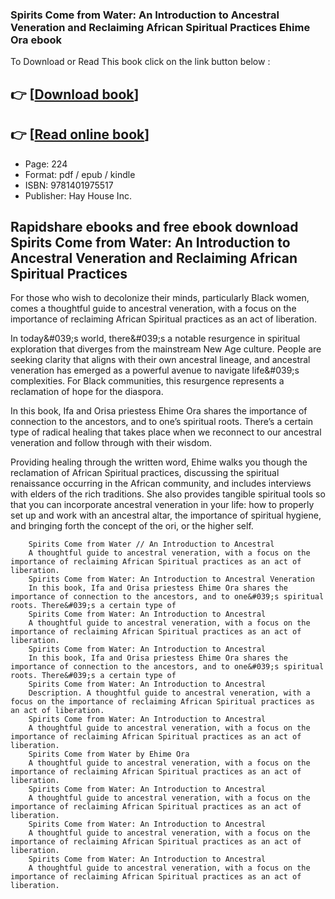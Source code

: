 ### Spirits Come from Water: An Introduction to Ancestral Veneration and Reclaiming African Spiritual Practices Ehime Ora ebook

To Download or Read This book click on the link button below :

## 👉  [**[Download book](http://ebooksharez.info/download.php?group=book&from=github.com&id=721165&lnk=1079 "Download book")**]

## 👉  [**[Read online book](http://ebooksharez.info/download.php?group=book&from=github.com&id=721165&lnk=1079 "Read online book")**]


* Page: 224
* Format: pdf / epub / kindle
* ISBN: 9781401975517
* Publisher: Hay House Inc.



## Rapidshare ebooks and free ebook download Spirits Come from Water: An Introduction to Ancestral Veneration and Reclaiming African Spiritual Practices 



For those who wish to decolonize their minds, particularly Black women, comes a thoughtful guide to ancestral veneration, with a focus on the importance of reclaiming African Spiritual practices as an act of liberation.
 
 In today&amp;#039;s world, there&amp;#039;s a notable resurgence in spiritual exploration that diverges from the mainstream New Age culture. People are seeking clarity that aligns with their own ancestral lineage, and ancestral veneration has emerged as a powerful avenue to navigate life&amp;#039;s complexities. For Black communities, this resurgence represents a reclamation of hope for the diaspora.
 
 In this book, Ifa and Orisa priestess Ehime Ora shares the importance of connection to the ancestors, and to one’s spiritual roots. There’s a certain type of radical healing that takes place when we reconnect to our ancestral veneration and follow through with their wisdom.
 
 Providing healing through the written word, Ehime walks you though the reclamation of African Spiritual practices, discussing the spiritual renaissance occurring in the African community, and includes interviews with elders of the rich traditions. She also provides tangible spiritual tools so that you can incorporate ancestral veneration in your life: how to properly set up and work with an ancestral altar, the importance of spiritual hygiene, and bringing forth the concept of the ori, or the higher self.


        Spirits Come from Water // An Introduction to Ancestral
        A thoughtful guide to ancestral veneration, with a focus on the importance of reclaiming African Spiritual practices as an act of liberation.
        Spirits Come from Water: An Introduction to Ancestral Veneration
        In this book, Ifa and Orisa priestess Ehime Ora shares the importance of connection to the ancestors, and to one&#039;s spiritual roots. There&#039;s a certain type of 
        Spirits Come from Water: An Introduction to Ancestral
        A thoughtful guide to ancestral veneration, with a focus on the importance of reclaiming African Spiritual practices as an act of liberation.
        Spirits Come from Water: An Introduction to Ancestral
        In this book, Ifa and Orisa priestess Ehime Ora shares the importance of connection to the ancestors, and to one&#039;s spiritual roots. There&#039;s a certain type of 
        Spirits Come from Water: An Introduction to Ancestral
        Description. A thoughtful guide to ancestral veneration, with a focus on the importance of reclaiming African Spiritual practices as an act of liberation.
        Spirits Come from Water: An Introduction to Ancestral
        A thoughtful guide to ancestral veneration, with a focus on the importance of reclaiming African Spiritual practices as an act of liberation.
        Spirits Come from Water by Ehime Ora
        A thoughtful guide to ancestral veneration, with a focus on the importance of reclaiming African Spiritual practices as an act of liberation.
        Spirits Come from Water: An Introduction to Ancestral
        A thoughtful guide to ancestral veneration, with a focus on the importance of reclaiming African Spiritual practices as an act of liberation.
        Spirits Come from Water: An Introduction to Ancestral
        A thoughtful guide to ancestral veneration, with a focus on the importance of reclaiming African Spiritual practices as an act of liberation.
        Spirits Come from Water: An Introduction to Ancestral
        A thoughtful guide to ancestral veneration, with a focus on the importance of reclaiming African Spiritual practices as an act of liberation.
    




